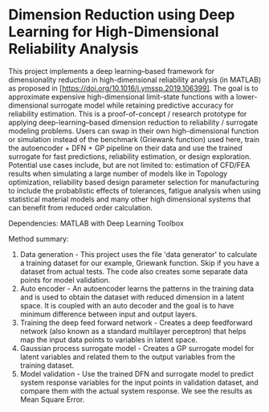 # Dimension Reduction using Deep Learning for High-Dimensional Reliability Analysis

This project implements a deep learning–based framework for dimensionality reduction in high-dimensional reliability analysis (in MATLAB) as proposed in [https://doi.org/10.1016/j.ymssp.2019.106399]. The goal is to approximate expensive high-dimensional limit-state functions with a lower-dimensional surrogate model while retaining predictive accuracy for reliability estimation. This is a proof-of-concept / research prototype for applying deep-learning–based dimension reduction to reliability / surrogate modeling problems. Users can swap in their own high-dimensional function or simulation instead of the benchmark (Griewank function) used here, train the autoencoder + DFN + GP pipeline on their data and use the trained surrogate for fast predictions, reliability estimation, or design exploration. Potential use cases include, but are not limited to: estimation of CFD/FEA results when simulating a large number of models like in Topology optimization, reliability based design parameter selection for manufacturing to include the probablistic effects of tolerances, fatigue analysis when using statistical material models and many other high dimensional systems that can benefit from reduced order calculation.

Dependencies:
MATLAB with Deep Learning Toolbox

Method summary:
1. Data generation - This project uses the file 'data generator' to calculate a training dataset for our example, Griewank function. Skip if you have a dataset from actual tests. The code also creates some separate data points for model validation.
2. Auto encoder - An autoencoder learns the patterns in the training data and is used to obtain the dataset with reduced dimension in a latent space. It is coupled with an auto decoder and the goal is to have minimum difference between input and output layers.
3. Training the deep feed forward network - Creates a deep feedforward network (also known as a standard multilayer perceptron) that helps map the input data points to variables in latent space.
4. Gaussian process surrogate model - Creates a GP surrogate model for latent variables and related them to the output variables from the training dataset.
5. Model validation - Use the trained DFN and surrogate model to predict system response variables for the input points in validation dataset, and compare them with the actual system response. We see the results as Mean Square Error.
